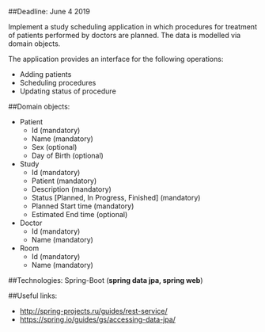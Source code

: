 ##Deadline: June 4 2019


Implement a study scheduling application in which procedures for treatment of patients performed by doctors are planned. The data is modelled via domain objects.


The application provides an interface for the following operations:
- Adding patients
- Scheduling procedures
- Updating status of procedure


##Domain objects:
- Patient
	* Id (mandatory)
	* Name (mandatory)
	* Sex (optional)
	* Day of Birth (optional)
- Study
	* Id (mandatory)
	* Patient (mandatory)
	* Description (mandatory)
	* Status [Planned, In Progress, Finished] (mandatory)
	* Planned Start time (mandatory)
	* Estimated End time (optional)
-  Doctor
	* Id (mandatory)
	* Name (mandatory)
- Room
	* Id (mandatory)
	* Name (mandatory)


##Technologies: Spring-Boot (**spring data jpa, spring web**)


##Useful links:
- http://spring-projects.ru/guides/rest-service/
- https://spring.io/guides/gs/accessing-data-jpa/
